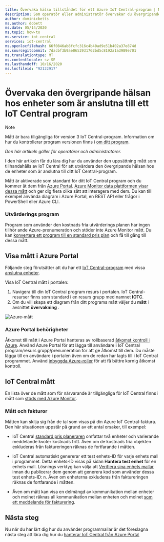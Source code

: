 ```yaml
---
title: Övervaka hälso tillståndet för ett Azure IoT Central-program | Microsoft Docs
description: Som operatör eller administratör övervakar du övergripande hälso tillstånd för de enheter som är anslutna till ditt IoT Central-program.
author: dominicbetts
ms.author: dobett
ms.date: 05/14/2020
ms.topic: how-to
ms.service: iot-central
services: iot-central
ms.openlocfilehash: 66f0846ab8fcfc316c4b40ad9e51b402a37e874d
ms.sourcegitcommit: 7dacbf3b9ae0652931762bd5c8192a1a3989e701
ms.translationtype: MT
ms.contentlocale: sv-SE
ms.lasthandoff: 10/16/2020
ms.locfileid: "92122917"
---
```

# <a name="monitor-the-overall-health-of-the-devices-connected-to-an-iot-central-application"></a>Övervaka den övergripande hälsan hos enheter som är anslutna till ett IoT Central program

> [!NOTE]
> Mått är bara tillgängliga för version 3 IoT Central-program. Information om hur du kontrollerar program versionen finns i [om ditt program](./howto-get-app-info.md).

*Den här artikeln gäller för operatörer och administratörer.*

I den här artikeln får du lära dig hur du använder den uppsättning mått som tillhandahålls av IoT Central för att utvärdera den övergripande hälsan hos de enheter som är anslutna till ditt IoT Central-program.

Mått är aktiverade som standard för ditt IoT Central program och du kommer åt dem från [Azure Portal](https://portal.azure.com/). [Azure Monitor data plattformen visar dessa mått](../../azure-monitor/platform/data-platform-metrics.md) och ger dig flera olika sätt att interagera med dem. Du kan till exempel använda diagram i Azure Portal, en REST API eller frågor i PowerShell eller Azure CLI.

### <a name="trial-applications"></a>Utvärderings program

Program som använder den kostnads fria utvärderings planen har ingen tillhör ande Azure-prenumeration och stöder inte Azure Monitor mått. Du kan [konvertera ett program till en standard pris plan](./howto-view-bill.md#move-from-free-to-standard-pricing-plan) och få till gång till dessa mått.

## <a name="view-metrics-in-the-azure-portal"></a>Visa mått i Azure Portal

Följande steg förutsätter att du har ett [IoT Central-program](./quick-deploy-iot-central.md) med vissa [anslutna enheter](./tutorial-connect-device-nodejs.md).

Visa IoT Central mått i portalen:

1. Navigera till din IoT Central program resurs i portalen. IoT Central-resurser finns som standard i en resurs grupp med namnet **IOTC**.
1. Om du vill skapa ett diagram från ditt programs mått väljer du **mått** i avsnittet **övervakning** .

![Azure-mått](media/howto-monitor-application-health/metrics.png)

### <a name="azure-portal-permissions"></a>Azure Portal behörigheter

Åtkomst till mått i Azure Portal hanteras av rollbaserad [åtkomst kontroll i Azure](../../role-based-access-control/overview.md). Använd Azure Portal för att lägga till användare i IoT Central program/resurs grupp/prenumeration för att ge åtkomst till dem. Du måste lägga till en användare i portalen även om de redan har lagts till i IoT Central programmet. Använd [inbyggda Azure-roller](../../role-based-access-control/built-in-roles.md) för att få bättre kornig åtkomst kontroll.

## <a name="iot-central-metrics"></a>IoT Central mått

En lista över de mått som för närvarande är tillgängliga för IoT Central finns i mått som [stöds med Azure Monitor](../../azure-monitor/platform/metrics-supported.md#microsoftiotcentraliotapps).

### <a name="metrics-and-invoices"></a>Mått och fakturor

Måtten kan skilja sig från de tal som visas på din Azure IoT Central-faktura. Den här situationen uppstår på grund av ett antal orsaker, till exempel:

- IoT Central [standard pris planeraren](https://azure.microsoft.com/pricing/details/iot-central/) omfattar två enheter och varierande meddelande kvoter kostnads fritt. Även om de kostnads fria objekten exkluderas från faktureringen räknas de fortfarande i måtten.

- IoT Central automatiskt genererar ett test enhets-ID för varje enhets mall i programmet. Detta enhets-ID visas på sidan **Hantera test enhet** för en enhets mall. Lösnings verktyg kan välja att [Verifiera sina enhets mallar](./overview-iot-central.md#create-device-templates) innan du publicerar dem genom att generera kod som använder dessa test enhets-ID: n. Även om enheterna exkluderas från faktureringen räknas de fortfarande i måtten.

- Även om mått kan visa en delmängd av kommunikation mellan enheter och molnet räknas all kommunikation mellan enheten och molnet [som ett meddelande för fakturering](https://azure.microsoft.com/pricing/details/iot-central/).

## <a name="next-steps"></a>Nästa steg

Nu när du har lärt dig hur du använder programmallar är det föreslagna nästa steg att lära dig hur du [hanterar IoT Central från Azure Portal](howto-manage-iot-central-from-portal.md)